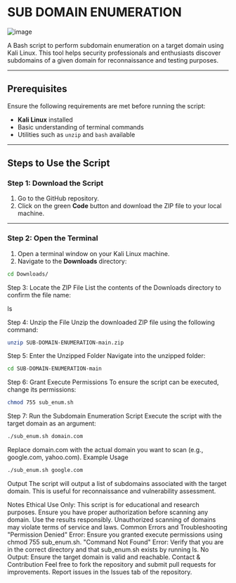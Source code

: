 # SUB DOMAIN ENUMERATION  
![image](./cover.jpg)

A Bash script to perform subdomain enumeration on a target domain using Kali Linux. This tool helps security professionals and enthusiasts discover subdomains of a given domain for reconnaissance and testing purposes.  

---

## **Prerequisites**  
Ensure the following requirements are met before running the script:  
- **Kali Linux** installed  
- Basic understanding of terminal commands  
- Utilities such as `unzip` and `bash` available  

---

## **Steps to Use the Script**  

### **Step 1: Download the Script**  
1. Go to the GitHub repository.  
2. Click on the green **Code** button and download the ZIP file to your local machine.

---

### **Step 2: Open the Terminal**  
1. Open a terminal window on your Kali Linux machine.  
2. Navigate to the **Downloads** directory:  
```bash
cd Downloads/
```
Step 3: Locate the ZIP File
List the contents of the Downloads directory to confirm the file name:

ls

Step 4: Unzip the File
Unzip the downloaded ZIP file using the following command:
```bash
unzip SUB-DOMAIN-ENUMERATION-main.zip
```

Step 5: Enter the Unzipped Folder
Navigate into the unzipped folder:
```bash
cd SUB-DOMAIN-ENUMERATION-main
```
Step 6: Grant Execute Permissions
To ensure the script can be executed, change its permissions:
```bash
chmod 755 sub_enum.sh
```
Step 7: Run the Subdomain Enumeration Script
Execute the script with the target domain as an argument:
```bash
./sub_enum.sh domain.com
```
Replace domain.com with the actual domain you want to scan (e.g., google.com, yahoo.com).
Example Usage
```bash
./sub_enum.sh google.com
```
Output
The script will output a list of subdomains associated with the target domain. This is useful for reconnaissance and vulnerability assessment.

Notes
Ethical Use Only: This script is for educational and research purposes. Ensure you have proper authorization before scanning any domain.
Use the results responsibly. Unauthorized scanning of domains may violate terms of service and laws.
Common Errors and Troubleshooting
"Permission Denied" Error: Ensure you granted execute permissions using chmod 755 sub_enum.sh.
"Command Not Found" Error: Verify that you are in the correct directory and that sub_enum.sh exists by running ls.
No Output: Ensure the target domain is valid and reachable.
Contact & Contribution
Feel free to fork the repository and submit pull requests for improvements. Report issues in the Issues tab of the repository.
